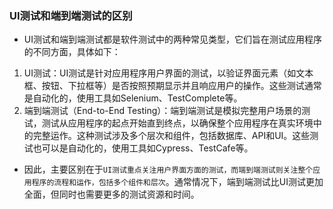 ### UI测试和端到端测试的区别
* UI测试和端到端测试都是软件测试中的两种常见类型，它们旨在测试应用程序的不同方面，具体如下：
1. UI测试：UI测试是针对应用程序用户界面的测试，以验证界面元素（如文本框、按钮、下拉框等）是否按照预期显示并且响应用户的操作。这些测试通常是自动化的，使用工具如Selenium、TestComplete等。
2. 端到端测试（End-to-End Testing）：端到端测试是模拟完整用户场景的测试，测试从应用程序的起点开始直到终点，以确保整个应用程序在真实环境中的完整运作。这种测试涉及多个层次和组件，包括数据库、API和UI。这些测试也可以是自动化的，使用工具如Cypress、TestCafe等。
* 因此，主要区别在于`UI测试重点关注用户界面方面的测试，而端到端测试则关注整个应用程序的流程和运作，包括多个组件和层次`。通常情况下，端到端测试比UI测试更加全面，但同时也需要更多的测试资源和时间。

